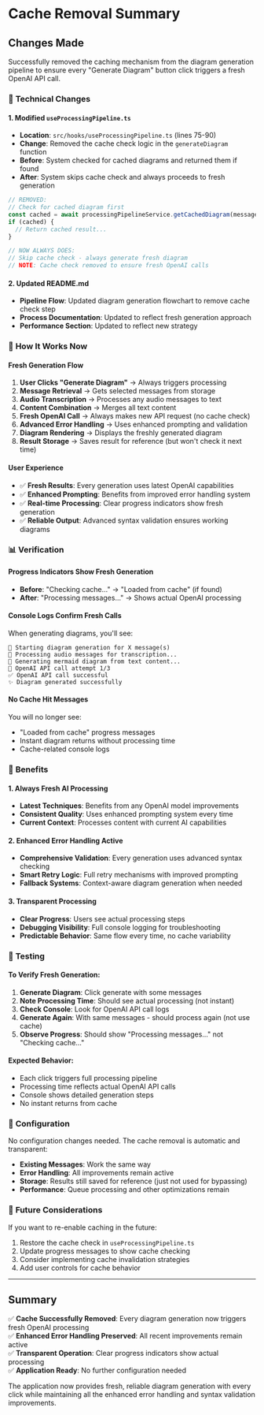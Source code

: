 # Cache Removal Summary

## Changes Made

Successfully removed the caching mechanism from the diagram generation pipeline to ensure every "Generate Diagram" button click triggers a fresh OpenAI API call.

### 🔧 **Technical Changes**

#### **1. Modified `useProcessingPipeline.ts`**
- **Location**: `src/hooks/useProcessingPipeline.ts` (lines 75-90)
- **Change**: Removed the cache check logic in the `generateDiagram` function
- **Before**: System checked for cached diagrams and returned them if found
- **After**: System skips cache check and always proceeds to fresh generation

```typescript
// REMOVED:
// Check for cached diagram first  
const cached = await processingPipelineService.getCachedDiagram(messageIds);
if (cached) {
  // Return cached result...
}

// NOW ALWAYS DOES:
// Skip cache check - always generate fresh diagram
// NOTE: Cache check removed to ensure fresh OpenAI calls
```

#### **2. Updated README.md**
- **Pipeline Flow**: Updated diagram generation flowchart to remove cache check step
- **Process Documentation**: Updated to reflect fresh generation approach
- **Performance Section**: Updated to reflect new strategy

### 🚀 **How It Works Now**

#### **Fresh Generation Flow**
1. **User Clicks "Generate Diagram"** → Always triggers processing
2. **Message Retrieval** → Gets selected messages from storage
3. **Audio Transcription** → Processes any audio messages to text
4. **Content Combination** → Merges all text content
5. **Fresh OpenAI Call** → Always makes new API request (no cache check)
6. **Advanced Error Handling** → Uses enhanced prompting and validation
7. **Diagram Rendering** → Displays the freshly generated diagram
8. **Result Storage** → Saves result for reference (but won't check it next time)

#### **User Experience**
- ✅ **Fresh Results**: Every generation uses latest OpenAI capabilities
- ✅ **Enhanced Prompting**: Benefits from improved error handling system
- ✅ **Real-time Processing**: Clear progress indicators show fresh generation
- ✅ **Reliable Output**: Advanced syntax validation ensures working diagrams

### 📊 **Verification**

#### **Progress Indicators Show Fresh Generation**
- **Before**: "Checking cache..." → "Loaded from cache" (if found)
- **After**: "Processing messages..." → Shows actual OpenAI processing

#### **Console Logs Confirm Fresh Calls**
When generating diagrams, you'll see:
```
🚀 Starting diagram generation for X message(s)
🎤 Processing audio messages for transcription...
🎨 Generating mermaid diagram from text content...
🤖 OpenAI API call attempt 1/3
✅ OpenAI API call successful
✨ Diagram generated successfully
```

#### **No Cache Hit Messages**
You will no longer see:
- "Loaded from cache" progress messages
- Instant diagram returns without processing time
- Cache-related console logs

### 🎯 **Benefits**

#### **1. Always Fresh AI Processing**
- **Latest Techniques**: Benefits from any OpenAI model improvements
- **Consistent Quality**: Uses enhanced prompting system every time
- **Current Context**: Processes content with current AI capabilities

#### **2. Enhanced Error Handling Active**
- **Comprehensive Validation**: Every generation uses advanced syntax checking
- **Smart Retry Logic**: Full retry mechanisms with improved prompting
- **Fallback Systems**: Context-aware diagram generation when needed

#### **3. Transparent Processing**
- **Clear Progress**: Users see actual processing steps
- **Debugging Visibility**: Full console logging for troubleshooting
- **Predictable Behavior**: Same flow every time, no cache variability

### 🧪 **Testing**

#### **To Verify Fresh Generation:**
1. **Generate Diagram**: Click generate with some messages
2. **Note Processing Time**: Should see actual processing (not instant)
3. **Check Console**: Look for OpenAI API call logs
4. **Generate Again**: With same messages - should process again (not use cache)
5. **Observe Progress**: Should show "Processing messages..." not "Checking cache..."

#### **Expected Behavior:**
- Each click triggers full processing pipeline
- Processing time reflects actual OpenAI API calls
- Console shows detailed generation steps
- No instant returns from cache

### 📝 **Configuration**

No configuration changes needed. The cache removal is automatic and transparent:

- **Existing Messages**: Work the same way
- **Error Handling**: All improvements remain active  
- **Storage**: Results still saved for reference (just not used for bypassing)
- **Performance**: Queue processing and other optimizations remain

### 🔮 **Future Considerations**

If you want to re-enable caching in the future:
1. Restore the cache check in `useProcessingPipeline.ts`
2. Update progress messages to show cache checking
3. Consider implementing cache invalidation strategies
4. Add user controls for cache behavior

---

## Summary

✅ **Cache Successfully Removed**: Every diagram generation now triggers fresh OpenAI processing  
✅ **Enhanced Error Handling Preserved**: All recent improvements remain active  
✅ **Transparent Operation**: Clear progress indicators show actual processing  
✅ **Application Ready**: No further configuration needed  

The application now provides fresh, reliable diagram generation with every click while maintaining all the enhanced error handling and syntax validation improvements.

